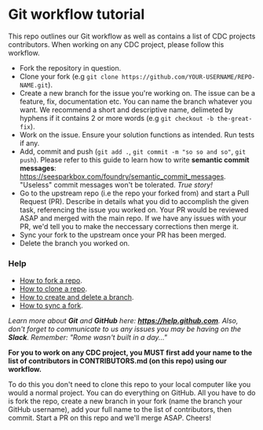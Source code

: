 # Git workflow tutorial
This repo outlines our Git workflow as well as contains a list of CDC projects contributors. When working on any CDC project, please follow this workflow.

- Fork the repository in question.
- Clone your fork (e.g `git clone https://github.com/YOUR-USERNAME/REPO-NAME.git`).
- Create a new branch for the issue you're working on. The issue can be a feature, fix, documentation etc. You can name the branch whatever you want. We recommend a short and descriptive name, delimeted by hyphens if it contains 2 or more words (e.g `git checkout -b the-great-fix`).
- Work on the issue. Ensure your solution functions as intended. Run tests if any.
- Add, commit and push (`git add .`, `git commit -m "so so and so"`, `git push`). Please refer to this guide to learn how to write **semantic commit messages**: https://seesparkbox.com/foundry/semantic_commit_messages. "Useless" commit messages won't be tolerated. *True story!*
- Go to the upstream repo (i.e the repo your forked from) and start a Pull Request (PR). Describe in details what you did to accomplish the given task, referencing the issue you worked on. Your PR would be reviewed ASAP and merged with the main repo. If we have any issues with your PR, we'd tell you to make the neccessary corrections then merge it.
- Sync your fork to the upstream once your PR has been merged.
- Delete the branch you worked on.

### Help
- [How to fork a repo](https://help.github.com/articles/fork-a-repo).
- [How to clone a repo](https://help.github.com/articles/cloning-a-repository).
- [How to create and delete a branch](https://help.github.com/articles/creating-and-deleting-branches-within-your-repository).
- [How to sync a fork](https://help.github.com/articles/syncing-a-fork).

*Learn more about **Git** and **GitHub** here: **https://help.github.com**. Also, don't forget to communicate to us any issues you may be having on the **Slack**. Remember: "Rome wasn't built in a day..."*

**For you to work on any CDC project, you MUST first add your name to the list of contributors in CONTRIBUTORS.md (on this repo) using our workflow.**

To do this you don't need to clone this repo to your local computer like you would a normal project. You can do everything on GitHub. All you have to do is fork the repo, create a new branch in your fork (name the branch your GitHub username), add your full name to the list of contributors, then commit. Start a PR on this repo and we'll merge ASAP. Cheers!